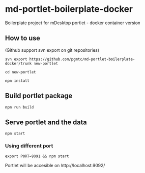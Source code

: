 # md-portlet-boilerplate-docker
Boilerplate project for mDesktop portlet - docker container version

## How to use
(Github support svn export on git repositories)

`svn export https://github.com/pgmtc/md-portlet-boilerplate-docker/trunk new-portlet`

`cd new-portlet`

`npm install`

## Build portlet package
`npm run build`

## Serve portlet and the data
`npm start`

### Using different port
`export PORT=9091 && npm start`

Portlet will be accesible on http://localhost:9092/

